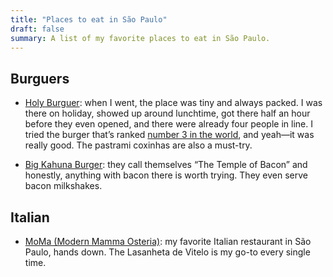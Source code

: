 ```yaml
---
title: "Places to eat in São Paulo"
draft: false
summary: A list of my favorite places to eat in São Paulo.
---
```


## Burguers

- [Holy Burguer](https://www.instagram.com/holyburgersp/): when I went, the place was tiny and always packed. I was there on holiday, showed up around lunchtime, got there half an hour before they even opened, and there were already four people in line. I tried the burger that’s ranked [number 3 in the world](https://www.burgerdudes.se/the-worlds-best-burgers/), and yeah—it was really good. The pastrami coxinhas are also a must-try.

- [Big Kahuna Burger](https://www.instagram.com/bigkahunaburgerr/): they call themselves “The Temple of Bacon” and honestly, anything with bacon there is worth trying. They even serve bacon milkshakes.

## Italian

- [MoMa (Modern Mamma Osteria)](https://www.instagram.com/modernmammaosteria/): my favorite Italian restaurant in São Paulo, hands down. The Lasanheta de Vitelo is my go-to every single time.
